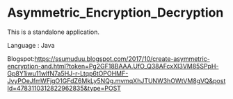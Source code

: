 # Asymmetric_Encryption_Decryption

This is a standalone application. 

Language : Java

Blogspot:https://ssumuduu.blogspot.com/2017/10/create-asymmetric-encryption-and.html?token=Pg2GF18BAAA.UfO_Q38AFcxXI3VM85SPpH-Gp8Y1iwu11wlfN7a5HJ-r-Ltqp6tOPOHMF-JvyPOeJfmWFjgO1GFdZ6MkLy5NQg.mvmqXhJTUNW3hOWtVM8gVQ&postId=4783110312822962835&type=POST

